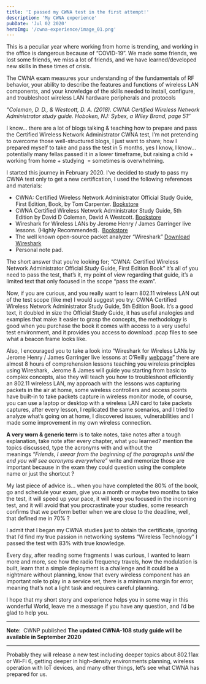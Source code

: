 ```yaml
---
title: 'I passed my CWNA test in the first attempt!'
description: 'My CWNA experience'
pubDate: 'Jul 02 2020'
heroImg: '/cwna-experience/image_01.png'
---
```


This is a peculiar year where working from home is trending, and working in the office is dangerous because of “COVID-19”. We made some friends, we lost some friends, we miss a lot of friends, and we have learned/developed new skills in these times of crisis.

The CWNA exam measures your understanding of the fundamentals of RF behavior, your ability to describe the features and functions of wireless LAN components, and your knowledge of the skills needed to install, configure, and troubleshoot wireless LAN hardware peripherals and protocols

_“Coleman, D. D., & Westcott, D. A. (2018). CWNA Certified Wireless Network Administrator study guide. Hoboken, NJ: Sybex, a Wiley Brand, page 51″_

I know… there are a lot of blogs talking & teaching how to prepare and pass the Certified Wireless Network Administrator CWNA test, I’m not pretending to overcome those well-structured blogs, I just want to share; how I prepared myself to take and pass the test in 5 months, yes I know, I know… potentially many fellas passed it in a lower timeframe, but raising a child + working from home + studying  = sometimes is overwhelming.

I started this journey in February 2020. I’ve decided to study to pass my CWNA test only to get a new certification, I used the following references and materials:

- CWNA: Certified Wireless Network Administrator Official Study Guide, First Edition, Book, by Tom Carpenter. [Bookstore](https://www.cwnp.com/cwna107sg/)
- CWNA Certified Wireless Network Administrator Study Guide, 5th Edition by David D Coleman, David A Westcott. [Bookstore](https://www.wiley.com/en-us/CWNA+Certified+Wireless+Network+Administrator+Study+Guide%3A+Exam+CWNA+107%2C+5th+Edition-p-9781119425786)
- Wireshark for Wireless LANs by Jerome Henry / James Garringer live lessons. (Highly Recommended).  [Bookstore](https://www.oreilly.com/library/view/wireshark-for-wireless/9780134767529/)
- The well known open-source packet analyzer “Wireshark” [Download Wireshark](https://www.wireshark.org/#download)
- Personal note pad.

The short answer that you’re looking for; “CWNA: Certified Wireless Network Administrator Official Study Guide, First Edition Book” it’s all of you need to pass the test, that’s it, my point of view regarding that guide, it’s a limited text that only focused in the scope “pass the exam”.

Now, if you are curious, and you really want to learn 802.11 wireless LAN out of the test scope (like me) I would suggest you try: CWNA Certified Wireless Network Administrator Study Guide, 5th Edition Book. It’s a good text, it doubled in size the Official Study Guide, it has useful analogies and examples that make it easier to grasp the concepts, the methodology is good when you purchase the book it comes with access to a very useful test environment, and it provides you access to download .pcap files to see what a beacon frame looks like.

Also, I encouraged you to take a look into “Wireshark for Wireless LANs by Jerome Henry / James Garringer live lessons at O’Reilly [webpage](https://www.oreilly.com/library/view/wireshark-for-wireless/9780134767529/)” there are almost 8 hours of comprehension lessons teaching you wireless principles using Wireshark,  Jerome & James will guide you starting from basic to complex concepts, also they will teach you how to troubleshoot efficiently an 802.11 wireless LAN, my approach with the lessons was capturing packets in the air at home, some wireless controllers and access points have built-in to take packets capture in wireless monitor mode, of course, you can use a laptop or desktop with a wireless LAN card to take packets captures, after every lesson, I replicated the same scenarios, and I tried to analyze what’s going on at home, I discovered issues, vulnerabilities and I made some improvement in my own wireless connection.

**A very worn & generic term** is to take notes, take notes after a tough explanation, take note after every chapter, what you learned? mention the topics discussed, type the acronyms with and without the meanings *“Friends, I swear from the beginning of the paragraphs until the end you will see acronyms everywhere”* write and memorize those are important because in the exam they could question using the complete name or just the shortcut ?

My last piece of advice is… when you have completed the 80% of the book, go and schedule your exam, give you a month or maybe two months to take the test, it will speed up your pace, it will keep you focused in the incoming test, and it will avoid that you procrastinate your studies, some research confirms that we perform better when we are close to the deadline, well, that defined me in 70% ?

I admit that I began my CWNA studies just to obtain the certificate, ignoring that I’d find my true passion in networking systems “Wireless Technology” I passed the test with 83% with true knowledge.

Every day, after reading some fragments I was curious, I wanted to learn more and more, see how the radio frequency travels, how the modulation is built, learn that a simple deployment is a challenge and it could be a nightmare without planning, know that every wireless component has an important role to play in a service set, there is a minimum margin for error, meaning that’s not a light task and requires careful planning.

I hope that my short story and experience helps you in some way in this wonderful World, leave me a message if you have any question, and I’d be glad to help you.

---

**Note**: 
CWNP published **The updated CWNA-108 study guide will be available in September 2020**

---

Probably they will release a new test including deeper topics about 802.11ax or Wi-Fi 6, getting deeper in high-density environments planning, wireless operation with IoT devices, and many other things, let’s see what CWNA has prepared for us.
